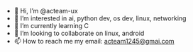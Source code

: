- 👋 Hi, I’m @acteam-ux
- 👀 I’m interested in ai, python dev, os dev, linux, networking
- 🌱 I’m currently learning C
- 💞️ I’m looking to collaborate on linux, android
- 📫 How to reach me my email: acteam1245@gmai.com

<!---
acteam-ux/acteam-ux is a ✨ special ✨ repository because its `README.md` (this file) appears on your GitHub profile.
You can click the Preview link to take a look at your changes.
--->

